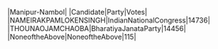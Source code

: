  
|Manipur-Nambol|
|Candidate|Party|Votes|
|NAMEIRAKPAMLOKENSINGH|IndianNationalCongress|14736|
|THOUNAOJAMCHAOBA|BharatiyaJanataParty|14456|
|NoneoftheAbove|NoneoftheAbove|115|

